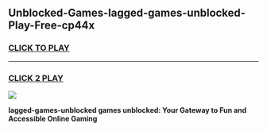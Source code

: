 
## Unblocked-Games-lagged-games-unblocked-Play-Free-cp44x
<h3>
<a href="https://premium76.site?title=lagged-games-unblocked&ref=23A">CLICK TO PLAY</a></h3>
<hr>

<h3>
<a href="https://premium76.site?title=lagged-games-unblocked&ref=23A">CLICK 2 PLAY</a>
  
</h3>

<a href="https://premium76.site?title=lagged-games-unblocked&ref=23A"><img src="https://clearcache.store/games.png"></a>


**lagged-games-unblocked games unblocked: Your Gateway to Fun and Accessible Online Gaming**

